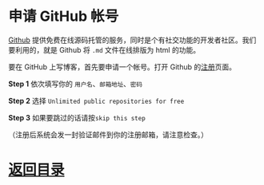 # 申请 GitHub 帐号

[Github](https://github.com/) 提供免费在线源码托管的服务，同时是个有社交功能的开发者社区。我们要利用的，就是 Github 将 `.md` 文件在线排版为 html 的功能。

要在 GitHub 上写博客，首先要申请一个帐号。打开 Github 的[注册](https://github.com/join)页面。

**Step 1** 依次填写你的 `用户名`、`邮箱地址`、`密码`

**Step 2** 选择 `Unlimited public repositories for free` 

**Step 3** 如果要跳过的话请按`skip this step` 

（注册后系统会发一封验证邮件到你的注册邮箱，请注意检查。）

# [返回目录](./README.md)
